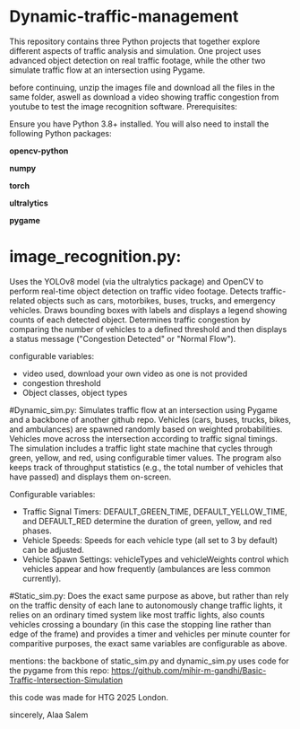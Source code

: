 # Dynamic-traffic-management
This repository contains three Python projects that together explore different aspects of traffic analysis and simulation. One project uses advanced object detection on real traffic footage, while the other two simulate traffic flow at an intersection using Pygame.

before continuing, unzip the images file and download all the files in the same folder, aswell as download a video showing traffic congestion from youtube to test the image recognition software.
Prerequisites:

Ensure you have Python 3.8+ installed. You will also need to install the following Python packages:

**opencv-python**

**numpy**

  **torch**
  
  **ultralytics**
  
  **pygame**

# image_recognition.py:
Uses the YOLOv8 model (via the ultralytics package) and OpenCV to perform real-time object detection on traffic video footage.
Detects traffic-related objects such as cars, motorbikes, buses, trucks, and emergency vehicles.
Draws bounding boxes with labels and displays a legend showing counts of each detected object.
Determines traffic congestion by comparing the number of vehicles to a defined threshold and then displays a status message ("Congestion Detected" or "Normal Flow").

configurable variables:
- video used, download your own video as one is not provided
- congestion threshold
- Object classes, object types


#Dynamic_sim.py:
Simulates traffic flow at an intersection using Pygame and a backbone of another github repo. Vehicles (cars, buses, trucks, bikes, and ambulances) are spawned randomly based on weighted probabilities. Vehicles move across the intersection according to traffic signal timings. The simulation includes a traffic light state machine that cycles through green, yellow, and red, using configurable timer values. The program also keeps track of throughput statistics (e.g., the total number of vehicles that have passed) and displays them on-screen.

Configurable variables:
- Traffic Signal Timers: DEFAULT_GREEN_TIME, DEFAULT_YELLOW_TIME, and DEFAULT_RED determine the duration of green, yellow, and red phases.
- Vehicle Speeds: Speeds for each vehicle type (all set to 3 by default) can be adjusted.
- Vehicle Spawn Settings: vehicleTypes and vehicleWeights control which vehicles appear and how frequently (ambulances are less common currently).

#Static_sim.py:
Does the exact same purpose as above, but rather than rely on the traffic density of each lane to autonomously change traffic lights, it relies on an ordinary timed system like most traffic lights, also counts vehicles crossing a boundary (in this case the stopping line rather than edge of the frame) and provides a timer and vehicles per minute counter for comparitive purposes, the exact same variables are configurable as above.

mentions:
the backbone of static_sim.py and dynamic_sim.py uses code for the pygame from this repo: https://github.com/mihir-m-gandhi/Basic-Traffic-Intersection-Simulation

this code was made for HTG 2025 London.

sincerely,
Alaa Salem



